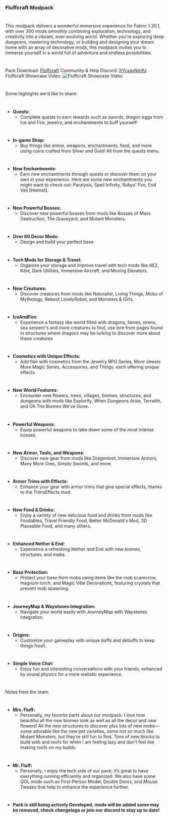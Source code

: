 ### **Fluffcraft Modpack**
# 
This modpack delivers a wonderful immersive experience for Fabric 1.20.1, with over 300 mods smoothly combining exploration, technology, and creativity into a vibrant, ever-evolving world. Whether you're exploring deep dungeons, mastering technology, or building and designing your dream home with an array of decorative mods, this modpack invites you to immerse yourself in a world full of adventure and endless possibilities.
# 
Pack Download: [Fluffcraft](https://www.curseforge.com/minecraft/modpacks/fluffcraft)
Community & Help Discord: [XYcxavNmfU](https://discord.gg/XYcxavNmfU)
Fluffcraft Showcase Video: ![Fluffcraft Showcase Video](https://www.youtube.com/watch?v=WcY2yaQp94s)
# 
Some highlights we'd like to share:
# 
- **Quests:**
  - Complete quests to earn rewards such as swords, dragon eggs from Ice and Fire, jewelry, and enchantments to buff yourself!
#
- **In-game Shop:**
  - Buy things like armor, weapons, enchantments, food, and more using coins crafted from Silver and Gold! All from the quests menu.
# 
- **New Enchantments:**
  - Earn new enchantments through quests or discover them on your own in your experience. Here are some new enchantments you might want to check out: Paralysis, Spell Infinity, Rubys' Fire, End Veil [Helmet].
#
- **New Powerful Bosses:**
  - Discover new powerful bosses from mods like Bosses of Mass Destruction, The Graveyard, and Mutant Monsters.
# 
- **Over 60 Decor Mods:**
  - Design and build your perfect base.
# 
- **Tech Mods for Storage & Travel:**
  - Organize your storage and improve travel with tech mods like AE2, Kibe, Dark Utilities, Immersive Aircraft, and Moving Elevators.
# 
- **New Creatures:**
  - Discover creatures from mods like Naturalist, Living Things, Mobs of Mythology, Reboot LovelyRobot, and Monsters & Girls.
# 
- **IceAndFire:**
  - Experience a fantasy like world filled with dragons, fairies, sirens, sea serpent's and more creatures to find, use lore from pages found in structures where dragons may be lurking to discover more about these creatures
# 
- **Cosmetics with Unique Effects:**
  - Add flair with cosmetics from the Jewelry RPG Series, More Jewels More Magic Series, Accessories, and Things, each offering unique effects.
# 
- **New World Features:**
  - Encounter new flowers, trees, villages, biomes, structures, and dungeons with mods like Explorify, When Dungeons Arise, Terralith, and Oh The Biomes We've Gone.
# 
- **Powerful Weapons:**
  - Equip powerful weapons to take down some of the most intense bosses.
# 
- **New Armor, Tools, and Weapons:**
  - Discover new gear from mods like Dragonloot, Immersive Armors, Many More Ores, Simply Swords, and more.
# 
- **Armor Trims with Effects:**
  - Enhance your gear with armor trims that give special effects, thanks to the TrimsEffects mod.
# 
- **New Food & Drinks:**
  - Enjoy a variety of new delicious food and drinks from mods like Foodables, Travel Friendly Food, Better McDonald's Mod, 3D Placeable Food, and many others.
# 
- **Enhanced Nether & End:**
  - Experience a refreshing Nether and End with new biomes, structures, and mobs.
# 
- **Base Protection:**
  - Protect your base from mobs using items like the mob scarecrow, magnum torch, and Magic Vibe Decorations, featuring crystals that prevent mob spawning.
# 
- **JourneyMap & Waystones Integration:**
  - Navigate your world easily with JourneyMap with Waystones integration.
# 
- **Origins:**
  - Customize your gameplay with unique buffs and debuffs to keep things fresh.
#
- **Simple Voice Chat:**
  - Enjoy fun and interesting conversations with your friends, enhanced by sound physics for a more realistic experience.
# 

Notes from the team:
# 
- **Mrs. Fluff:**
  - Personally, my favorite parts about our modpack: I love how beautiful all the new biomes look as well as all the decor and new flowers! All the new structures to discover plus lots of new mobs—some adorable like the new pet varieties, some not so much like Mutant Monsters, but they’re still fun to find. Tons of new blocks to build with and roofs for when I am feeling lazy and don’t feel like making roofs on my builds.
# 
- **Mr. Fluff:**
  - Personally, I enjoy the tech side of our pack; it’s great to have everything running efficiently and organized. We also have some QOL mods such as First-Person Model, Double Doors, and Mouse Tweaks that help to enhance the experience further.
# 
- **Pack is still being actively Developed, mods will be added some may be removed, check changelogs or join our discord to stay up to date!**
